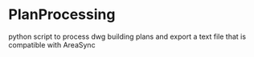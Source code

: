 # PlanProcessing
python script to process dwg building plans and export a text file that is compatible with AreaSync
